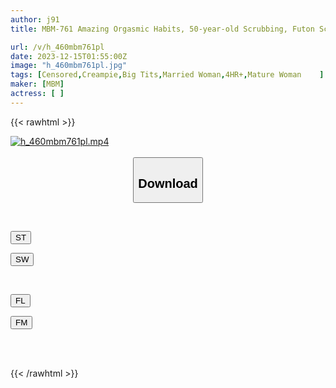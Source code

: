 ```yaml
---
author: j91
title: MBM-761 Amazing Orgasmic Habits, 50-year-old Scrubbing, Futon Scraping, 20 Mature Women In Convulsions, 4 Hours 13

url: /v/h_460mbm761pl
date: 2023-12-15T01:55:00Z
image: "h_460mbm761pl.jpg"
tags: [Censored,Creampie,Big Tits,Married Woman,4HR+,Mature Woman	 ]
maker: [MBM]
actress: [ ]
---
```



{{< rawhtml >}}

<div class="video" data-videoid="BBabPr7M7VsyqqA">
    <a href="javascript:;">
        <img src="/v/h_460mbm761pl/h_460mbm761pl.jpg" width="WIDTH" height="HEIGHT" alt="h_460mbm761pl.mp4" loading="lazy">
    </a>
</div>

<script type="text/javascript" src="https://j91.asia/asset/on-demand-st.js"></script>

<br>
  <link rel="stylesheet" href="https://j91.asia/asset/bs5.css">
  
  <center>
  <button class="btn btn-primary" type="button" data-bs-toggle="collapse" data-bs-target=".multi-collapse" aria-expanded="false" aria-controls="multiCollapseExample1 multiCollapseExample2"><h2>Download</h2></button></center>
</p>
<div class="row">
  <div class="col">
    <div class="collapse multi-collapse" id="multiCollapseExample1">
      <div class="card card-body">
	      	      <br>
<div class="buttons">  
<p><a href="https://streamtape.to/v/BBabPr7M7VsyqqA" target="_blank"><button class="btn-hover color-3"><i class="fa fa-download"></i> ST</button></a></p>
<p><a href="https://flaswish.com/lzzsdh4e3ggt" target="_blank"><button class="btn-hover color-2"><i class="fa fa-download"></i> SW</button></a></p></div>
    </div>
  </div>
</div>
  <div class="col">
    <div class="collapse multi-collapse" id="multiCollapseExample2">
      <div class="card card-body">
	      <br>
<div class="buttons">
<p><a href="javascript:;" target="_blank"><button class="btn-hover color-9"><i class="fa fa-download"></i> FL</button></a></p>
<p><a href="javascript:;" target="_blank"><button class="btn-hover color-8"><i class="fa fa-download"></i> FM</button></a></p></div>
<br><br>
      </div>
    </div>
  </div>
</div>

{{< /rawhtml >}}